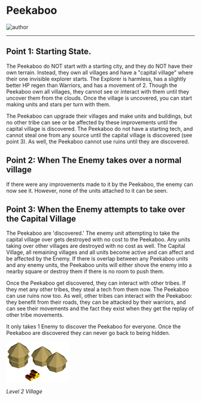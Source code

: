 # Peekaboo

![author](https://img.shields.io/badge/author-LinneaBorealis%239858-%237289DA)

---

## Point 1: Starting State.

The Peekaboo do NOT start with a starting city, and they do NOT have their own terrain. Instead, they own all villages and have a "capital village" where their one invisible explorer starts. The Explorer is harmless, has a slightly better HP regen than Warriors, and has a movement of 2. Though the Peekaboo own all villages, they cannot see or interact with them until they uncover them from the clouds. Once the village is uncovered, you can start making units and stars per turn with them.  

The Peekaboo can upgrade their villages and make units and buildings, but no other tribe can see or be affected by these improvements until the capital village is discovered. The Peekaboo do not have a starting tech, and cannot steal one from any source until the capital village is discovered (see point 3). As well, the Peekaboo cannot use ruins until they are discovered.  

## Point 2: When The Enemy takes over a normal village

If there were any improvements made to it by the Peekaboo, the enemy can now see it. However, none of the units attached to it can be seen.

## Point 3: When the Enemy attempts to take over the Capital Village

The Peekaboo are 'discovered.' The enemy unit attempting to take the capital village over gets destroyed with no cost to the Peekaboo. Any units taking over other villages are destroyed with no cost as well. The Capital Village, all remaining villages and all units become active and can affect and be affected by the Enemy. If there is overlap between any Peekaboo units and any enemy units, the Peekaboo units will either shove the enemy into a nearby square or destroy them if there is no room to push them.  

Once the Peekaboo get discovered, they can interact with other tribes. If they met any other tribes, they steal a tech from them now. The Peekaboo can use ruins now too. As well, other tribes can interact with the Peekaboo: they benefit from their roads, they can be attacked by their warriors, and can see their movements and the fact they exist when they get the replay of other tribe movements.  

It only takes 1 Enemy to discover the Peekaboo for everyone. Once the Peekaboo are discovered they can never go back to being hidden.

![village](images/peekaboo0.png)

*Level 2 Village*
